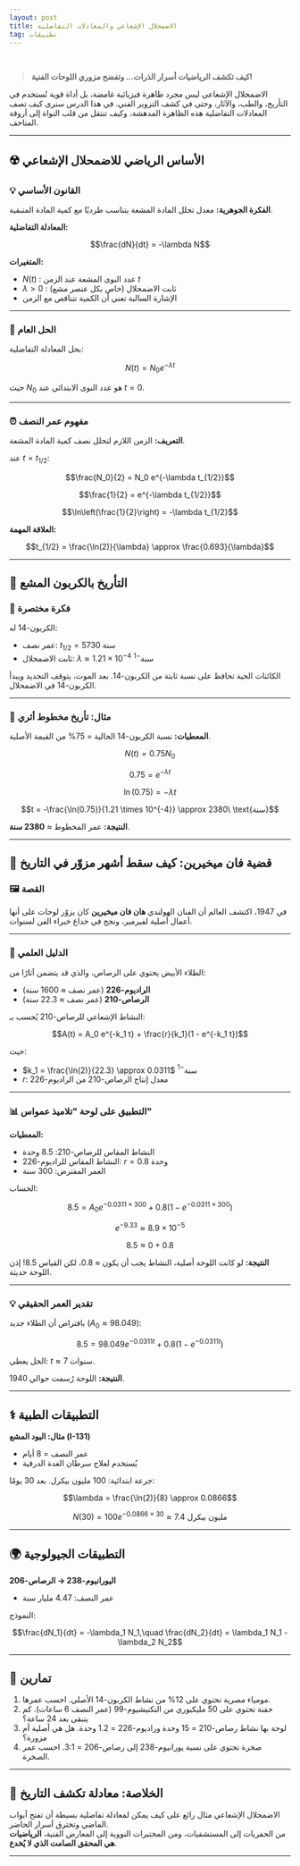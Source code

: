 ```yaml
---
layout: post
title: الاضمحلال الإشعاعي والمعادلات التفاضلية 
tag: تطبيقات
---
```


<br>

> **كيف تكشف الرياضيات أسرار الذرات... وتفضح مزوري اللوحات الفنية!**

الاضمحلال الإشعاعي ليس مجرد ظاهرة فيزيائية غامضة، بل أداة قوية تُستخدم في التأريخ، والطب، والآثار، وحتى في كشف التزوير الفني. في هذا الدرس سنرى كيف تصف المعادلات التفاضلية هذه الظاهرة المدهشة، وكيف تنتقل من قلب النواة إلى أروقة المتاحف.

---

## ☢️ الأساس الرياضي للاضمحلال الإشعاعي

### 💡 القانون الأساسي

**الفكرة الجوهرية:** معدل تحلل المادة المشعة يتناسب طرديًا مع كمية المادة المتبقية.

**المعادلة التفاضلية:**

$$\frac{dN}{dt} = -\lambda N$$

**المتغيرات:**
- $N(t)$ : عدد النوى المشعة عند الزمن $t$
- $\lambda > 0$ : ثابت الاضمحلال (خاص بكل عنصر مشع)
- الإشارة السالبة تعني أن الكمية تتناقص مع الزمن

---

### 🔧 الحل العام

بحل المعادلة التفاضلية:

$$N(t) = N_0 e^{-\lambda t}$$

حيث $N_0$ هو عدد النوى الابتدائي عند $t = 0$.

---

### ⏰ مفهوم عمر النصف

**التعريف:** الزمن اللازم لتحلل نصف كمية المادة المشعة.

عند $t = t_{1/2}$:

$$\frac{N_0}{2} = N_0 e^{-\lambda t_{1/2}}$$

$$\frac{1}{2} = e^{-\lambda t_{1/2}}$$

$$\ln\left(\frac{1}{2}\right) = -\lambda t_{1/2}$$

**العلاقة المهمة:**

$$t_{1/2} = \frac{\ln(2)}{\lambda} \approx \frac{0.693}{\lambda}$$

---

## 🏺 التأريخ بالكربون المشع

### 📅 فكرة مختصرة

الكربون-14 له:
- عمر نصف: $t_{1/2} = 5730$ سنة
- ثابت الاضمحلال: $\lambda \approx 1.21 \times 10^{-4}$ سنة$^{-1}$

الكائنات الحية تحافظ على نسبة ثابتة من الكربون-14. بعد الموت، يتوقف التجديد ويبدأ الكربون-14 في الاضمحلال.

---

### 🧮 مثال: تأريخ مخطوط أثري

**المعطيات:** نسبة الكربون-14 الحالية = 75% من القيمة الأصلية.

$$N(t) = 0.75 N_0$$

$$0.75 = e^{-\lambda t}$$

$$\ln(0.75) = -\lambda t$$

$$t = -\frac{\ln(0.75)}{1.21 \times 10^{-4}} \approx 2380\ \text{سنة}$$

**النتيجة:** عمر المخطوط ≈ **2380 سنة**.

---

## 🎨 قضية فان ميخيرين: كيف سقط أشهر مزوّر في التاريخ

### 🖼️ القصة

في 1947، اكتشف العالم أن الفنان الهولندي **هان فان ميخيرين** كان يزوّر لوحات على أنها أعمال أصلية لفيرمير، ونجح في خداع خبراء الفن لسنوات.

---

### 🔬 الدليل العلمي

الطلاء الأبيض يحتوي على الرصاص، والذي قد يتضمن آثارًا من:
- **الراديوم-226** (عمر نصف ≈ 1600 سنة)
- **الرصاص-210** (عمر نصف ≈ 22.3 سنة)

النشاط الإشعاعي للرصاص-210 يُحسب بـ:

$$A(t) = A_0 e^{-k_1 t} + \frac{r}{k_1}(1 - e^{-k_1 t})$$

حيث:
- $k_1 = \frac{\ln(2)}{22.3} \approx 0.0311$ سنة$^{-1}$
- $r$: معدل إنتاج الرصاص-210 من الراديوم-226

---

### 📊 التطبيق على لوحة "تلاميذ عمواس"

**المعطيات:**
- النشاط المقاس للرصاص-210: $8.5$ وحدة
- النشاط المقاس للراديوم-226: $r = 0.8$ وحدة
- العمر المفترض: 300 سنة

الحساب:

$$8.5 = A_0 e^{-0.0311 \times 300} + 0.8(1 - e^{-0.0311 \times 300})$$

$$e^{-9.33} \approx 8.9\times 10^{-5}$$

$$8.5 \approx 0 + 0.8$$

**النتيجة:** لو كانت اللوحة أصلية، النشاط يجب أن يكون ≈ 0.8، لكن القياس 8.5! إذن اللوحة حديثة.

---

### 💡 تقدير العمر الحقيقي

بافتراض أن الطلاء جديد ($A_0 \approx 98.049$):

$$8.5 = 98.049 e^{-0.0311 t} + 0.8(1 - e^{-0.0311 t})$$

الحل يعطي: $t \approx 7\ \text{سنوات}$.

**النتيجة:** اللوحة رُسمت حوالي 1940.

---

## ⚕️ التطبيقات الطبية

**مثال: اليود المشع (I-131)**  
- عمر النصف = 8 أيام  
- يُستخدم لعلاج سرطان الغدة الدرقية  

جرعة ابتدائية: $100$ مليون بيكرل. بعد 30 يومًا:

$$\lambda = \frac{\ln(2)}{8} \approx 0.0866$$

$$N(30) = 100 e^{-0.0866 \times 30} \approx 7.4\ \text{مليون بيكرل}$$

---

## 🌍 التطبيقات الجيولوجية

**اليورانيوم-238 → الرصاص-206**  
- عمر النصف: 4.47 مليار سنة  

النموذج:

$$\frac{dN_1}{dt} = -\lambda_1 N_1,\quad \frac{dN_2}{dt} = \lambda_1 N_1 - \lambda_2 N_2$$

---

## 🎯 تمارين

1. مومياء مصرية تحتوي على 12% من نشاط الكربون-14 الأصلي. احسب عمرها.  
2. حقنة تحتوي على 50 مليكيوري من التكنيشيوم-99 (عمر النصف 6 ساعات). كم يتبقى بعد 24 ساعة؟  
3. لوحة بها نشاط رصاص-210 = 15 وحدة وراديوم-226 = 1.2 وحدة. هل هي أصلية أم مزورة؟  
4. صخرة تحتوي على نسبة يورانيوم-238 إلى رصاص-206 = 3:1. احسب عمر الصخرة.

---

## 🔬 الخلاصة: معادلة تكشف التاريخ

الاضمحلال الإشعاعي مثال رائع على كيف يمكن لمعادلة تفاضلية بسيطة أن تفتح أبواب الماضي وتخترق أسرار الحاضر.  
من الحفريات إلى المستشفيات، ومن المختبرات النووية إلى المعارض الفنية، **الرياضيات هي المحقق الصامت الذي لا يُخدع**.

---


